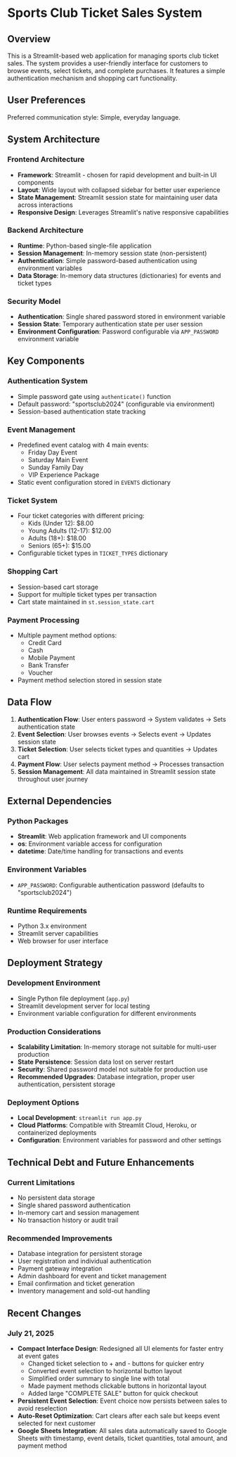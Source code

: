 # Sports Club Ticket Sales System

## Overview

This is a Streamlit-based web application for managing sports club ticket sales. The system provides a user-friendly interface for customers to browse events, select tickets, and complete purchases. It features a simple authentication mechanism and shopping cart functionality.

## User Preferences

Preferred communication style: Simple, everyday language.

## System Architecture

### Frontend Architecture
- **Framework**: Streamlit - chosen for rapid development and built-in UI components
- **Layout**: Wide layout with collapsed sidebar for better user experience
- **State Management**: Streamlit session state for maintaining user data across interactions
- **Responsive Design**: Leverages Streamlit's native responsive capabilities

### Backend Architecture
- **Runtime**: Python-based single-file application
- **Session Management**: In-memory session state (non-persistent)
- **Authentication**: Simple password-based authentication using environment variables
- **Data Storage**: In-memory data structures (dictionaries) for events and ticket types

### Security Model
- **Authentication**: Single shared password stored in environment variable
- **Session State**: Temporary authentication state per user session
- **Environment Configuration**: Password configurable via `APP_PASSWORD` environment variable

## Key Components

### Authentication System
- Simple password gate using `authenticate()` function
- Default password: "sportsclub2024" (configurable via environment)
- Session-based authentication state tracking

### Event Management
- Predefined event catalog with 4 main events:
  - Friday Day Event
  - Saturday Main Event
  - Sunday Family Day
  - VIP Experience Package
- Static event configuration stored in `EVENTS` dictionary

### Ticket System
- Four ticket categories with different pricing:
  - Kids (Under 12): $8.00
  - Young Adults (12-17): $12.00
  - Adults (18+): $18.00
  - Seniors (65+): $15.00
- Configurable ticket types in `TICKET_TYPES` dictionary

### Shopping Cart
- Session-based cart storage
- Support for multiple ticket types per transaction
- Cart state maintained in `st.session_state.cart`

### Payment Processing
- Multiple payment method options:
  - Credit Card
  - Cash
  - Mobile Payment
  - Bank Transfer
  - Voucher
- Payment method selection stored in session state

## Data Flow

1. **Authentication Flow**: User enters password → System validates → Sets authentication state
2. **Event Selection**: User browses events → Selects event → Updates session state
3. **Ticket Selection**: User selects ticket types and quantities → Updates cart
4. **Payment Flow**: User selects payment method → Processes transaction
5. **Session Management**: All data maintained in Streamlit session state throughout user journey

## External Dependencies

### Python Packages
- **Streamlit**: Web application framework and UI components
- **os**: Environment variable access for configuration
- **datetime**: Date/time handling for transactions and events

### Environment Variables
- `APP_PASSWORD`: Configurable authentication password (defaults to "sportsclub2024")

### Runtime Requirements
- Python 3.x environment
- Streamlit server capabilities
- Web browser for user interface

## Deployment Strategy

### Development Environment
- Single Python file deployment (`app.py`)
- Streamlit development server for local testing
- Environment variable configuration for different environments

### Production Considerations
- **Scalability Limitation**: In-memory storage not suitable for multi-user production
- **State Persistence**: Session data lost on server restart
- **Security**: Shared password model not suitable for production use
- **Recommended Upgrades**: Database integration, proper user authentication, persistent storage

### Deployment Options
- **Local Development**: `streamlit run app.py`
- **Cloud Platforms**: Compatible with Streamlit Cloud, Heroku, or containerized deployments
- **Configuration**: Environment variables for password and other settings

## Technical Debt and Future Enhancements

### Current Limitations
- No persistent data storage
- Single shared password authentication
- In-memory cart and session management
- No transaction history or audit trail

### Recommended Improvements
- Database integration for persistent storage
- User registration and individual authentication
- Payment gateway integration
- Admin dashboard for event and ticket management
- Email confirmation and ticket generation
- Inventory management and sold-out handling

## Recent Changes

### July 21, 2025
- **Compact Interface Design**: Redesigned all UI elements for faster entry at event gates
  - Changed ticket selection to + and - buttons for quicker entry
  - Converted event selection to horizontal button layout
  - Simplified order summary to single line with total
  - Made payment methods clickable buttons in horizontal layout
  - Added large "COMPLETE SALE" button for quick checkout
- **Persistent Event Selection**: Event choice now persists between sales to avoid reselection
- **Auto-Reset Optimization**: Cart clears after each sale but keeps event selected for next customer
- **Google Sheets Integration**: All sales data automatically saved to Google Sheets with timestamp, event details, ticket quantities, total amount, and payment method